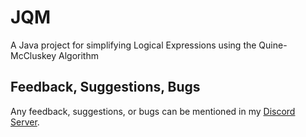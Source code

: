 # JQM
A Java project for simplifying Logical Expressions using the Quine-McCluskey Algorithm

## Feedback, Suggestions, Bugs

Any feedback, suggestions, or bugs can be mentioned in my [Discord Server](https://discord.gg/W8yVrHt).
